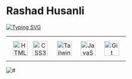 # Rashad Husanli
[![Typing SVG](https://readme-typing-svg.demolab.com?font=Libre+Barcode+39+Extended&size=30&duration=3000&pause=1000&color=F87200&center=true&lines=Front-End+developer)](https://git.io/typing-svg)

<table><tr><td valign="top">
<div align="center">  
<a href="https://en.wikipedia.org/wiki/HTML5" target="_blank"><img style="margin-left: 10px" src="https://profilinator.rishav.dev/skills-assets/html5-original-wordmark.svg" alt="HTML5" height="40" /></a>
<a href="https://www.w3schools.com/css/" target="_blank"><img style="margin: 10px" src="https://profilinator.rishav.dev/skills-assets/css3-original-wordmark.svg" alt="CSS3" height="40" /></a>
<a href="https://www.tailwindcss.com/" target="_blank"><img style="margin: 10px" src="https://profilinator.rishav.dev/skills-assets/tailwindcss.svg" alt="Tailwind CSS" height="40" /></a> 
<a href="https://www.javascript.com/" target="_blank"><img style="margin: 10px" src="https://profilinator.rishav.dev/skills-assets/javascript-original.svg" alt="JavaScript" height="40" /></a>
<a href="https://github.com/" target="_blank"><img style="margin: 10px" src="https://profilinator.rishav.dev/skills-assets/git-scm-icon.svg" alt="Git" height="40" /></a>
</div>
</td></tr></table> 
<p align="left"> <img src="https://komarev.com/ghpvc/?username=karacagurbuz&label=Profile%20views&color=0e75b6&style=flat" alt="#" /> </p>



